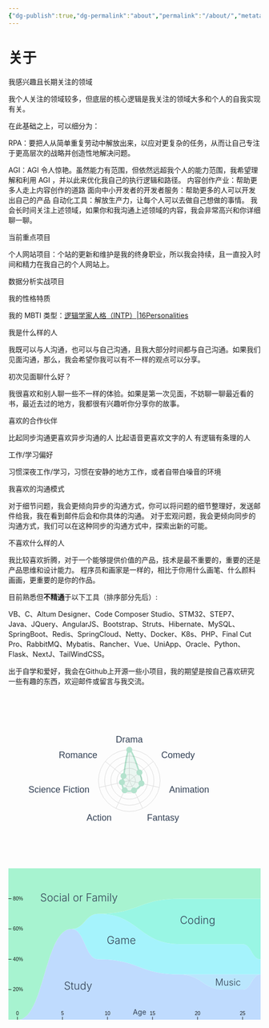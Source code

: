 ```yaml
---
{"dg-publish":true,"dg-permalink":"about","permalink":"/about/","metatags":{"description":"这里是 🏡Davon的数字花园，是个人不断发展的想法的集合，作为半成品的思考，在可探索的空间中，随时间推移不断播种、修剪、塑造","og:site_name":"DavonOs","og:title":"关于","og:type":"article","og:url":"https://zuji.eu.org/about","og:image":null,"og:image:width":"400","og:image:alt":"articlecover","og:locale":"zh_cn"}}
---
```


# 关于

我感兴趣且长期关注的领域

我个人关注的领域较多，但底层的核心逻辑是我关注的领域大多和个人的自我实现有关。

在此基础之上，可以细分为：

RPA：要把人从简单重复劳动中解放出来，以应对更复杂的任务，从而让自己专注于更高层次的战略并创造性地解决问题。

AGI：AGI 令人惊艳。虽然能力有范围，但依然远超我个人的能力范围，我希望理解和利用 AGI ，并以此来优化我自己的执行逻辑和路径。 内容创作产业：帮助更多人走上内容创作的道路 面向中小开发者的开发者服务：帮助更多的人可以开发出自己的产品 自动化工具：解放生产力，让每个人可以去做自己想做的事情。 我会长时间关注上述领域，如果你和我沟通上述领域的内容，我会非常高兴和你详细聊一聊。

当前重点项目

个人网站项目：个站的更新和维护是我的终身职业，所以我会持续，且一直投入时间和精力在我自己的个人网站上。

数据分析实战项目

我的性格特质

我的 MBTI 类型：[逻辑学家人格（INTP）|16Personalities](https://www.16personalities.com/ch/intp-%E4%BA%BA%E6%A0%BC)

我是什么样的人

我既可以与人沟通，也可以与自己沟通，且我大部分时间都与自己沟通。如果我们见面沟通，那么，我会希望你我可以有不一样的观点可以分享。

初次见面聊什么好？

我很喜欢和别人聊一些不一样的体验。如果是第一次见面，不妨聊一聊最近看的书，最近去过的地方，我都很有兴趣听你分享你的故事。

喜欢的合作伙伴

比起同步沟通更喜欢异步沟通的人 比起语音更喜欢文字的人 有逻辑有条理的人

工作/学习偏好

习惯深夜工作/学习，习惯在安静的地方工作，或者自带白噪音的环境

我喜欢的沟通模式

对于细节问题，我会更倾向异步的沟通方式，你可以将问题的细节整理好，发送邮件给我，我在看到邮件后会和你具体的沟通。 对于宏观问题，我会更倾向同步的沟通方式，我们可以在这种同步的沟通方式中，探索出新的可能。

不喜欢什么样的人

我比较喜欢折腾，对于一个能够提供价值的产品，技术是最不重要的，重要的还是产品思维和设计能力。 程序员和画家是一样的，相比于你用什么画笔、什么颜料画画，更重要的是你的作品。

目前熟悉但**不精通**于以下工具（排序部分先后）:

VB、C、Altum Designer、Code Composer Studio、STM32、STEP7、Java、JQuery、AngularJS、Bootstrap、Struts、Hibernate、MySQL、SpringBoot、Redis、SpringCloud、Netty、Docker、K8s、PHP、Final Cut Pro、RabbitMQ、Mybatis、Rancher、Vue、UniApp、Oracle、Python、Flask、NextJ、TailWindCSS。

出于自学和爱好，我会在Github上开源一些小项目，我的期望是按自己喜欢研究一些有趣的东西，欢迎邮件或留言与我交流。



<svg xmlns="http://www.w3.org/2000/svg" width="433.1875" height="350"><rect width="433.1875" height="350" fill="transparent"></rect><g transform="translate(180,50)"><g transform="translate(61.59375, 125)"><line x1="0" y1="0" x2="3.771529439249114e-15" y2="-61.59375" stroke="#dddddd" stroke-width="1"></line><line x1="0" y1="0" x2="48.15593287326521" y2="-38.403074983236365" stroke="#dddddd" stroke-width="1"></line><line x1="0" y1="0" x2="60.049466090949196" y2="13.70589877587174" stroke="#dddddd" stroke-width="1"></line><line x1="0" y1="0" x2="26.7245265562721" y2="55.49405120736463" stroke="#dddddd" stroke-width="1"></line><line x1="0" y1="0" x2="-26.724526556272092" y2="55.49405120736463" stroke="#dddddd" stroke-width="1"></line><line x1="0" y1="0" x2="-60.049466090949196" y2="13.705898775871747" stroke="#dddddd" stroke-width="1"></line><line x1="0" y1="0" x2="-48.155932873265215" y2="-38.40307498323636" stroke="#dddddd" stroke-width="1"></line><circle fill="none" r="61.59375" stroke="#dddddd" stroke-width="1"></circle><circle fill="none" r="49.275" stroke="#dddddd" stroke-width="1"></circle><circle fill="none" r="36.95625" stroke="#dddddd" stroke-width="1"></circle><circle fill="none" r="24.6375" stroke="#dddddd" stroke-width="1"></circle><circle fill="none" r="12.31875" stroke="#dddddd" stroke-width="1"></circle><g transform="translate(4.996176238396467e-15, -81.59375)"><text dominant-baseline="central" text-anchor="middle" style="font-size: 18px; fill: rgb(51, 65, 85); font-family: sans-serif;">Drama</text></g><g transform="translate(63.79256252262581, -50.87287102041103)"><text dominant-baseline="central" text-anchor="start" style="font-size: 18px; fill: rgb(51, 65, 85); font-family: sans-serif;">Comedy</text></g><g transform="translate(79.54802433458568, 18.156317454998028)"><text dominant-baseline="central" text-anchor="start" style="font-size: 18px; fill: rgb(51, 65, 85); font-family: sans-serif;">Animation</text></g><g transform="translate(35.402201338623264, 73.51342856541301)"><text dominant-baseline="central" text-anchor="start" style="font-size: 18px; fill: rgb(51, 65, 85); font-family: sans-serif;">Fantasy</text></g><g transform="translate(-35.40220133862325, 73.51342856541301)"><text dominant-baseline="central" text-anchor="end" style="font-size: 18px; fill: rgb(51, 65, 85); font-family: sans-serif;">Action</text></g><g transform="translate(-79.54802433458568, 18.156317454998035)"><text dominant-baseline="central" text-anchor="end" style="font-size: 18px; fill: rgb(51, 65, 85); font-family: sans-serif;">Science Fiction</text></g><g transform="translate(-63.792562522625815, -50.872871020411026)"><text dominant-baseline="central" text-anchor="end" style="font-size: 18px; fill: rgb(51, 65, 85); font-family: sans-serif;">Romance</text></g></g><g transform="translate(61.59375, 125)"><path d="M20.322687267616512,-16.206802286503425C24.362712509209423,-5.019067888738354,26.0608436934613,-0.4211867512961964,24.240151449557473,5.532656386590426C22.419459205653645,11.486499524477047,14.977739219516714,17.242225374650587,9.398533804193553,19.516256540816304C3.8193283888703933,21.79028770698202,-5.220158595262614,21.87069862659042,-9.235081042381486,19.176843383584718C-13.250003489500358,16.482988140579014,-14.315725005300546,8.07599339834,-14.69100087851968,3.3531250827820798C-15.066276751738815,-1.3697432327758396,-13.935236428116237,1.6641126707008773,-11.486736281696292,-9.160366509762802C-9.038236135276346,-19.984845690226482,-5.301570591552133,-60.419344037209896,0,-61.59375C5.301570591552133,-62.768155962790104,16.2826620260236,-27.394536684268495,20.322687267616512,-16.206802286503425" fill="rgba(179, 226, 205, 1)" fill-opacity="0.25" stroke="rgba(179, 226, 205, 1)" stroke-width="3" style="mix-blend-mode: multiply;"></path></g><g transform="translate(61.59375, 125)"><path d="M-26.724526556272092,-55.49405120736463A61.59375,61.59375,0,0,1,26.7245265562721,-55.49405120736463L0,0Z" fill="#F00" fill-opacity="0"></path><path d="M26.7245265562721,-55.49405120736463A61.59375,61.59375,0,0,1,60.049466090949196,-13.70589877587174L0,0Z" fill="#F00" fill-opacity="0"></path><path d="M60.049466090949196,-13.70589877587174A61.59375,61.59375,0,0,1,48.15593287326521,38.403074983236365L0,0Z" fill="#F00" fill-opacity="0"></path><path d="M48.15593287326521,38.403074983236365A61.59375,61.59375,0,0,1,3.771529439249114e-15,61.59375L0,0Z" fill="#F00" fill-opacity="0"></path><path d="M3.771529439249114e-15,61.59375A61.59375,61.59375,0,0,1,-48.15593287326521,38.40307498323637L0,0Z" fill="#F00" fill-opacity="0"></path><path d="M-48.15593287326521,38.40307498323637A61.59375,61.59375,0,0,1,-60.049466090949196,-13.705898775871733L0,0Z" fill="#F00" fill-opacity="0"></path><path d="M-60.049466090949196,-13.705898775871733A61.59375,61.59375,0,0,1,-26.724526556272107,-55.49405120736462L0,0Z" fill="#F00" fill-opacity="0"></path></g><g transform="translate(61.59375, 125)"><g transform="translate(3.771529439249114e-15, -61.59375)" style="pointer-events: none;"><circle r="5" fill="#b3e2cd" stroke="#b3e2cd" stroke-width="2" style="pointer-events: none;"></circle></g><g transform="translate(20.322687267616512, -16.20680228650342)" style="pointer-events: none;"><circle r="5" fill="#b3e2cd" stroke="#b3e2cd" stroke-width="2" style="pointer-events: none;"></circle></g><g transform="translate(24.240151449557473, 5.532656386590427)" style="pointer-events: none;"><circle r="5" fill="#b3e2cd" stroke="#b3e2cd" stroke-width="2" style="pointer-events: none;"></circle></g><g transform="translate(9.398533804193551, 19.516256540816308)" style="pointer-events: none;"><circle r="5" fill="#b3e2cd" stroke="#b3e2cd" stroke-width="2" style="pointer-events: none;"></circle></g><g transform="translate(-9.235081042381488, 19.176843383584718)" style="pointer-events: none;"><circle r="5" fill="#b3e2cd" stroke="#b3e2cd" stroke-width="2" style="pointer-events: none;"></circle></g><g transform="translate(-14.69100087851968, 3.3531250827820784)" style="pointer-events: none;"><circle r="5" fill="#b3e2cd" stroke="#b3e2cd" stroke-width="2" style="pointer-events: none;"></circle></g><g transform="translate(-11.486736281696292, -9.160366509762802)" style="pointer-events: none;"><circle r="5" fill="#b3e2cd" stroke="#b3e2cd" stroke-width="2" style="pointer-events: none;"></circle></g></g></g></svg>
<svg class="shadow-md rounded-2xl border-[1px] border-white/20" viewBox="0,0,500,300"><g><path d="M0,300C8.929,300,8.929,300,17.857,300C71.429,300,71.429,120,125,120C151.786,120,151.786,180,178.571,180C258.929,180,258.929,210,339.286,210C383.929,210,383.929,240,428.571,240C446.429,240,446.429,240,464.286,240C482.143,240,482.143,210,500,210L500,300C482.143,300,482.143,300,464.286,300C446.429,300,446.429,300,428.571,300C383.929,300,383.929,300,339.286,300C258.929,300,258.929,300,178.571,300C151.786,300,151.786,300,125,300C71.429,300,71.429,300,17.857,300C8.929,300,8.929,300,0,300Z" fill="#bfdbfe" opacity="1" stroke="white" stroke-width="0" font-family=""></path><path d="M0,300C8.929,300,8.929,300,17.857,300C71.429,300,71.429,120,125,120C151.786,120,151.786,180,178.571,180C258.929,180,258.929,210,339.286,210C383.929,210,383.929,210,428.571,210C446.429,210,446.429,210,464.286,210C482.143,210,482.143,210,500,210L500,210C482.143,210,482.143,240,464.286,240C446.429,240,446.429,240,428.571,240C383.929,240,383.929,210,339.286,210C258.929,210,258.929,180,178.571,180C151.786,180,151.786,120,125,120C71.429,120,71.429,300,17.857,300C8.929,300,8.929,300,0,300Z" fill="#bae6fd" opacity="1" stroke="white" stroke-width="0" font-family=""></path><path d="M0,300C8.929,300,8.929,300,17.857,300C71.429,300,71.429,120,125,120C151.786,120,151.786,90,178.571,90C258.929,90,258.929,150,339.286,150C383.929,150,383.929,150,428.571,150C446.429,150,446.429,150,464.286,150C482.143,150,482.143,180,500,180L500,210C482.143,210,482.143,210,464.286,210C446.429,210,446.429,210,428.571,210C383.929,210,383.929,210,339.286,210C258.929,210,258.929,180,178.571,180C151.786,180,151.786,120,125,120C71.429,120,71.429,300,17.857,300C8.929,300,8.929,300,0,300Z" fill="#a5f3fc" opacity="1" stroke="white" stroke-width="0" font-family=""></path><path d="M0,300C8.929,300,8.929,300,17.857,300C71.429,300,71.429,120,125,120C151.786,120,151.786,90,178.571,90C258.929,90,258.929,60,339.286,60C383.929,60,383.929,60,428.571,60C446.429,60,446.429,60,464.286,60C482.143,60,482.143,60,500,60L500,180C482.143,180,482.143,150,464.286,150C446.429,150,446.429,150,428.571,150C383.929,150,383.929,150,339.286,150C258.929,150,258.929,90,178.571,90C151.786,90,151.786,120,125,120C71.429,120,71.429,300,17.857,300C8.929,300,8.929,300,0,300Z" fill="#99f6e4" opacity="1" stroke="white" stroke-width="0" font-family=""></path><path d="M0,0C8.929,0,8.929,0,17.857,0C71.429,0,71.429,0,125,0C151.786,0,151.786,0,178.571,0C258.929,0,258.929,0,339.286,0C383.929,0,383.929,0,428.571,0C446.429,0,446.429,0,464.286,0C482.143,0,482.143,0,500,0L500,60C482.143,60,482.143,60,464.286,60C446.429,60,446.429,60,428.571,60C383.929,60,383.929,60,339.286,60C258.929,60,258.929,90,178.571,90C151.786,90,151.786,120,125,120C71.429,120,71.429,300,17.857,300C8.929,300,8.929,300,0,300Z" fill="#a7f3d0" opacity="1" stroke="white" stroke-width="0" font-family=""></path><text class="area-label" fill="#334155" font-weight="300" pointer-events="none" transform="translate(110,240) scale(1.5)">Study</text><text class="area-label" fill="#334155" font-weight="300" pointer-events="none" transform="translate(410,232) scale(1.3)">Music</text><text class="area-label" fill="#334155" font-weight="300" pointer-events="none" transform="translate(195,150) scale(1.5)">Game</text><text class="area-label" fill="#334155" font-weight="300" pointer-events="none" transform="translate(340,110) scale(1.5)">Coding</text><text class="area-label" fill="#334155" font-weight="300" pointer-events="none" transform="translate(63,65) scale(1.5)">Social or Family</text></g><g transform="translate(-1,0)" fill="none" font-size="10" font-family="sans-serif" text-anchor="start"><path class="domain" stroke="currentColor" d="M1,300H0V0H1"></path><g class="tick" opacity="1" transform="translate(0,240)"><line stroke="currentColor" x2="7"></line><text fill="currentColor" x="10" dy="0.32em">20%</text></g><g class="tick" opacity="1" transform="translate(0,180)"><line stroke="currentColor" x2="7"></line><text fill="currentColor" x="10" dy="0.32em">40%</text></g><g class="tick" opacity="1" transform="translate(0,120)"><line stroke="currentColor" x2="7"></line><text fill="currentColor" x="10" dy="0.32em">60%</text></g><g class="tick" opacity="1" transform="translate(0,59.999999999999986)"><line stroke="currentColor" x2="7"></line><text fill="currentColor" x="10" dy="0.32em">80%</text></g></g><g fill="none" font-size="10" font-family="sans-serif" text-anchor="middle" transform="translate(0,301)"><path class="domain" stroke="currentColor" d="M0,-1V0H500V-1"></path><g class="tick" opacity="1" transform="translate(17.857142857142858,0)"><line stroke="currentColor" y2="-7"></line><text fill="currentColor" y="-10" dy="0em">0</text></g><g class="tick" opacity="1" transform="translate(107.14285714285714,0)"><line stroke="currentColor" y2="-7"></line><text fill="currentColor" y="-10" dy="0em">5</text></g><g class="tick" opacity="1" transform="translate(196.42857142857142,0)"><line stroke="currentColor" y2="-7"></line><text fill="currentColor" y="-10" dy="0em">10</text></g><g class="tick" opacity="1" transform="translate(285.7142857142857,0)"><line stroke="currentColor" y2="-7"></line><text fill="currentColor" y="-10" dy="0em">15</text></g><g class="tick" opacity="1" transform="translate(375,0)"><line stroke="currentColor" y2="-7"></line><text fill="currentColor" y="-10" dy="0em">20</text></g><g class="tick" opacity="1" transform="translate(464.2857142857143,0)"><line stroke="currentColor" y2="-7"></line><text fill="currentColor" y="-10" dy="0em">25</text></g></g><text transform="translate(260,290)" fill="#334155" style="text-anchor: middle;">Age</text></svg>
